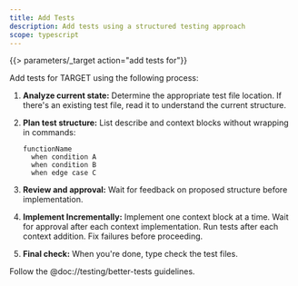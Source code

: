 ```yaml
---
title: Add Tests
description: Add tests using a structured testing approach
scope: typescript
---
```


{{> parameters/_target action="add tests for"}}

Add tests for TARGET using the following process:

1. **Analyze current state:** Determine the appropriate test file location. If there's an existing test file, read it to understand the current structure.

2. **Plan test structure:** List describe and context blocks without wrapping in commands:

   ```
   functionName
     when condition A
     when condition B
     when edge case C
   ```

3. **Review and approval:** Wait for feedback on proposed structure before implementation.

4. **Implement Incrementally:** Implement one context block at a time. Wait for approval after each context implementation. Run tests after each context addition. Fix failures before proceeding.

5. **Final check:** When you're done, type check the test files.

Follow the @doc://testing/better-tests guidelines.
